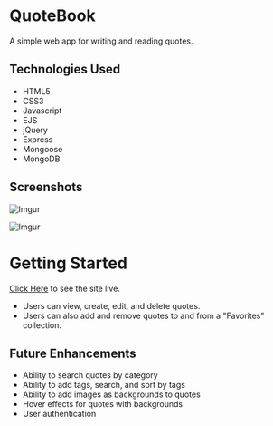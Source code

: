 # QuoteBook
A simple web app for writing and reading quotes.

## Technologies Used
- HTML5
- CSS3
- Javascript
- EJS
- jQuery
- Express
- Mongoose
- MongoDB

## Screenshots
![Imgur](https://i.imgur.com/0482oDV.png)

![Imgur](https://i.imgur.com/R4lSBZC.png)

# Getting Started
[Click Here](https://quotebook-34161.herokuapp.com/quotes) to see the site live.
- Users can view, create, edit, and delete quotes.
- Users can also add and remove quotes to and from a "Favorites" collection.

## Future Enhancements
- Ability to search quotes by category
- Ability to add tags, search, and sort by tags
- Ability to add images as backgrounds to quotes
- Hover effects for quotes with backgrounds
- User authentication